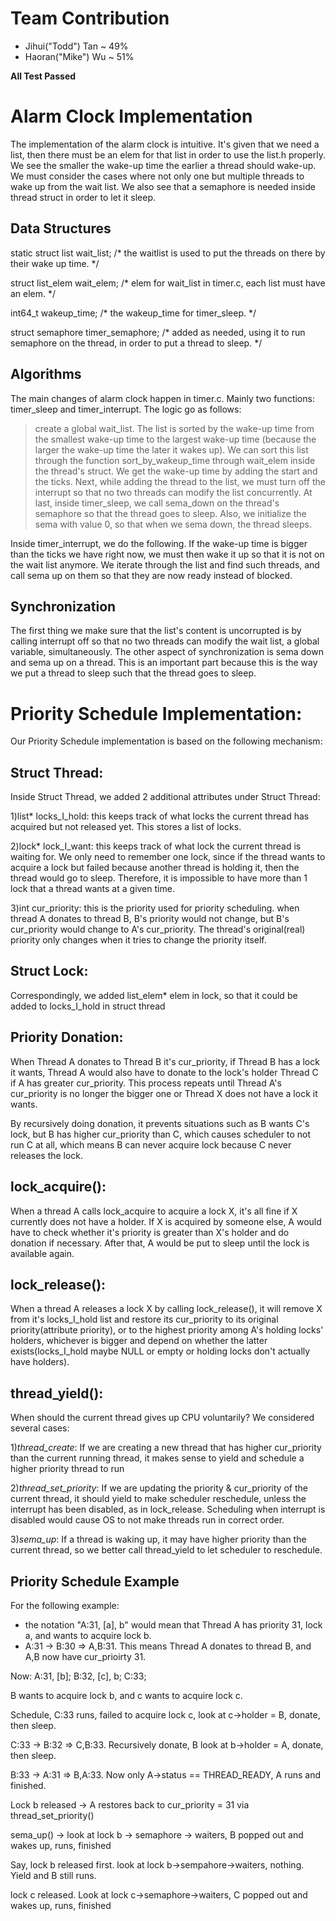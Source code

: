 # Team Contribution
- Jihui("Todd") Tan ~ 49%
- Haoran("Mike") Wu ~ 51%

**All Test Passed**

# Alarm Clock Implementation

The implementation of the alarm clock is intuitive. It's given that we need a list, then there must be an elem for that list in order to use the list.h properly. We see the smaller the wake-up time the earlier a thread should wake-up. We must consider the cases where not only one but multiple threads to wake up from the wait list. We also see that a semaphore is needed inside thread struct in order to let it sleep.

## Data Structures

static struct list wait_list;		/* the waitlist is used to put the threads on there by their wake up time. */

struct list_elem wait_elem;		/* elem for wait_list in timer.c, each list must have an elem. */

int64_t wakeup_time;		/* the wakeup_time for timer_sleep. */

struct semaphore timer_semaphore;	/* added as needed, using it to run semaphore on the thread, in order to put a thread to sleep. */

## Algorithms

The main changes of alarm clock happen in timer.c. Mainly two functions: timer_sleep and timer_interrupt. 
The logic go as follows:
> create a global wait_list. The list is sorted by the wake-up time from the smallest wake-up time to the largest wake-up time (because the larger the wake-up time the later it wakes up). We can sort this list through the function sort_by_wakeup_time through wait_elem inside the thread's struct. We get the wake-up time by adding the start and the ticks. Next, while adding the thread to the list, we must turn off the interrupt so that no two threads can modify the list concurrently. At last, inside timer_sleep, we call sema_down on the thread's semaphore so that the thread goes to sleep. Also, we initialize the sema with value 0, so that when we sema down, the thread sleeps. 

Inside timer_interrupt, we do the following. If the wake-up time is bigger than the ticks we have right now, we must then wake it up so that it is not on the wait list anymore. We iterate through the list and find such threads, and call sema up on them so that they are now ready instead of blocked. 

## Synchronization

The first thing we make sure that the list's content is uncorrupted is by calling interrupt off so that no two threads can modify the wait list, a global variable, simultaneously. The other aspect of synchronization is sema down and sema up on a thread. This is an important part because this is the way we put a thread to sleep such that the thread goes to sleep. 

# Priority Schedule Implementation:

Our Priority Schedule implementation is based on the following mechanism:

## Struct Thread:

Inside Struct Thread, we added 2 additional attributes under Struct Thread:

1)list* locks_I_hold: this keeps track of what locks the current thread has acquired but not released yet. This stores a list of locks.

2)lock* lock_I_want: this keeps track of what lock the current thread is waiting for. We only need to remember one lock, since if the thread wants to acquire a lock but failed because another thread is holding it, then the thread would go to sleep. Therefore, it is impossible to have more than 1 lock that a thread wants at a given time.

3)int cur_priority: this is the priority used for priority scheduling. when thread A donates to thread B, B's priority would not change, but B's cur_priority would change to A's cur_priority. The thread's original(real) priority only changes when it tries to change the priority itself.

## Struct Lock:

Correspondingly, we added list_elem* elem in lock, so that it could be added to locks_I_hold in struct thread

## Priority Donation:

When Thread A donates to Thread B it's cur_priority, if Thread B has a lock it wants, Thread A would also have to donate to the lock's holder Thread C if A has greater cur_priority. This process repeats until Thread A's cur_priority is no longer the bigger one or Thread X does not have a lock it wants.

By recursively doing donation, it prevents situations such as B wants C's lock, but B has higher cur_priority than C, which causes scheduler to not run C at all, which means B can never acquire lock because C never releases the lock.

## lock_acquire():

When a thread A calls lock_acquire to acquire a lock X, it's all fine if X currently does not have a holder. If X is acquired by someone else, A would have to check whether it's priority is greater than X's holder and do donation if necessary. After that, A would be put to sleep until the lock is available again.

## lock_release():

When a thread A releases a lock X by calling lock_release(), it will remove X from it's locks_I_hold list and restore its cur_priority to its original priority(attribute priority), or to the highest priority among A's holding locks' holders, whichever is bigger and depend on whether the latter exists(locks_I_hold maybe NULL or empty or holding locks don't actually have holders).

## thread_yield():

When should the current thread gives up CPU voluntarily? We considered several cases:

1)*thread_create*: If we are creating a new thread that has higher cur_priority than the current running thread, it makes sense to yield and schedule a higher priority thread to run

2)*thread_set_priority*: If we are updating the priority & cur_priority of the current thread, it should yield to make scheduler reschedule, unless the interrupt has been disabled, as in lock_release. Scheduling when interrupt is disabled would cause OS to not make threads run in correct order.

3)*sema_up*: If a thread is waking up, it may have higher priority than the current thread, so we better call thread_yield to let scheduler to reschedule.

## Priority Schedule Example

For the following example:

- the notation "A:31, [a], b" would mean that Thread A has priority 31, lock a, and wants to acquire lock b. 
- A:31 -> B:30 => A,B:31. This means Thread A donates to thread B, and A,B now have cur_prioirty 31.


Now: A:31, [b]; B:32, [c], b; C:33;

B wants to acquire lock b, and c wants to acquire lock c.

Schedule, C:33 runs, failed to acquire lock c, look at c->holder = B, donate, then sleep.

C:33 -> B:32 => C,B:33. Recursively donate, B look at b->holder = A, donate, then sleep.

B:33 -> A:31 => B,A:33. Now only A->status == THREAD_READY, A runs and finished.

Lock b released -> A restores back to cur_priority = 31 via thread_set_priority()

sema_up() -> look at lock b -> semaphore -> waiters, B popped out and wakes up, runs, finished

Say, lock b released first. look at lock b->sempahore->waiters, nothing. Yield and B still runs.

lock c released. Look at lock c->semaphore->waiters, C popped out and wakes up, runs, finished




